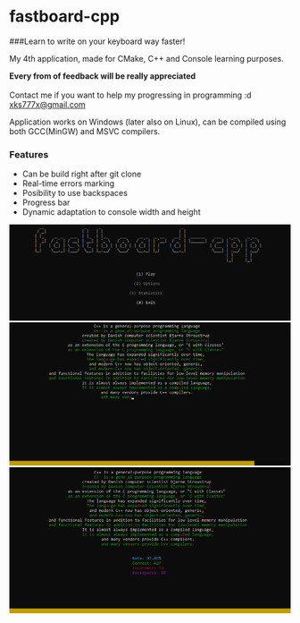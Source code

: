 # fastboard-cpp
###Learn to write on your keyboard way faster!

My 4th application, made for CMake, C++ and Console learning purposes.</br>

<b>Every from of feedback will be really appreciated</b></br></br>
Contact me if you want to help my progressing in programming :d  xks777x@gmail.com</br>

Application works on Windows (later also on Linux), can be compiled using both GCC(MinGW) and MSVC compilers.

### Features
<ul>
  <li> Can be build right after git clone </li>
  <li> Real-time errors marking </li>
  <li> Posibility to use backspaces </li>
  <li> Progress bar </li>
  <li> Dynamic adaptation to console width and height </li>
</ul>

![Image of Main menu](https://github.com/KrystianSoltys/fastboard-cpp/blob/main/img/fastboard-mainmenu.png)
![Image of Writing process](https://github.com/KrystianSoltys/fastboard-cpp/blob/main/img/fastboard-writing.png)
![Image of Results](https://github.com/KrystianSoltys/fastboard-cpp/blob/main/img/fastboard-results.png)
